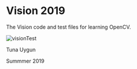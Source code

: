 # Vision 2019
The Vision code and test files for learning OpenCV.

![visionTest](https://github.com/user-attachments/assets/11f32125-52e1-4e6c-bcad-defedeff0264)


Tuna Uygun

Summmer 2019
